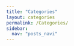 ```yaml
---
title: "Categories"
layout: categories
permalink: /Categories/
sidebar:
  nav: "posts_navi"
---
```

